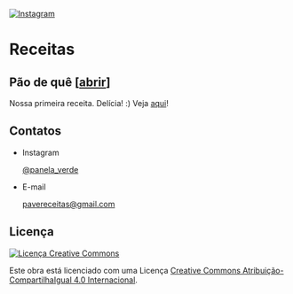 [![Instagram](https://img.shields.io/badge/Instagram-E4405F?style=for-the-badge&logo=instagram&logoColor=white)](https://www.instagram.com/panela_verde/)

# Receitas

## Pão de quê [[abrir](/receitas/pao_de_que/README.md)]

Nossa primeira receita. Delícia! :)
Veja [aqui](/receitas/pao_de_que/README.md)!

## Contatos

* Instagram

  [@panela_verde](https://www.instagram.com/panela_verde/)

* E-mail

  pavereceitas@gmail.com

## Licença

[![Licença Creative Commons](https://i.creativecommons.org/l/by-sa/4.0/88x31.png)](http://creativecommons.org/licenses/by-sa/4.0/)

Este obra está licenciado com uma Licença [Creative Commons Atribuição-CompartilhaIgual 4.0 Internacional](http://creativecommons.org/licenses/by-sa/4.0/).

